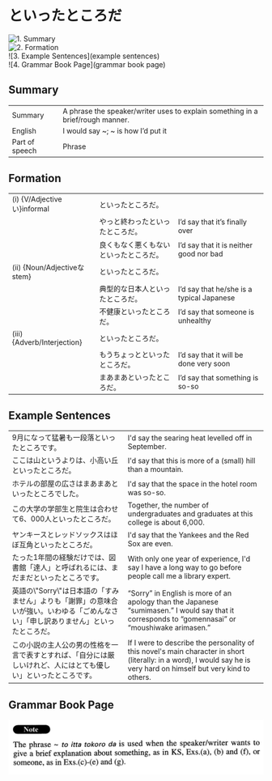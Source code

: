 # といったところだ

![1. Summary](summary)<br>
![2. Formation](formation)<br>
![3. Example Sentences](example sentences)<br>
![4. Grammar Book Page](grammar book page)<br>


## Summary

<table><tr>   <td>Summary</td>   <td>A phrase the speaker/writer uses to explain something in a brief/rough manner.</td></tr><tr>   <td>English</td>   <td>I would say ~; ~ is how I’d put it</td></tr><tr>   <td>Part of speech</td>   <td>Phrase</td></tr></table>

## Formation

<table class="table"><tbody><tr class="tr head"><td class="td"><span class="numbers">(i)</span> <span class="bold">{V/Adjectiveい}informal</span></td><td class="td"><span class="concept">といったところだ</span><span>。</span></td><td class="td"></td></tr><tr class="tr"><td class="td"></td><td class="td"><span>やっと終わった</span><span class="concept"></span>といったところだ<span>。</span></td><td class="td"><span>I’d say that it’s finally over</span></td></tr><tr class="tr"><td class="td"></td><td class="td"><span>良くもなく悪くもない</span><span class="concept"></span>といったところだ<span>。</span></td><td class="td"><span>I’d say that it is neither good nor bad</span></td></tr><tr class="tr head"><td class="td"><span class="numbers">(ii)</span> <span class="bold">{Noun/Adjectiveなstem}</span></td><td class="td"><span class="concept">といったところだ</span><span>。</span></td><td class="td"></td></tr><tr class="tr"><td class="td"></td><td class="td"><span>典型的な日本人</span><span class="concept">といったところだ</span><span>。</span></td><td class="td"><span>I’d say that he/she is a typical Japanese</span></td></tr><tr class="tr"><td class="td"></td><td class="td"><span>不健康</span><span class="concept">といったところだ</span><span>。</span></td><td class="td"><span>I’d say that someone is unhealthy</span></td></tr><tr class="tr head"><td class="td"><span class="numbers">(iii)</span> <span class="bold">{Adverb/Interjection}</span></td><td class="td"><span class="concept">といったところだ</span><span>。</span></td><td class="td"></td></tr><tr class="tr"><td class="td"></td><td class="td"><span>もうちょっと</span><span class="concept">といったところだ</span><span>。</span></td><td class="td"><span>I’d say that it will be done very soon</span></td></tr><tr class="tr"><td class="td"></td><td class="td"><span>まあまあ</span><span class="concept">といったところだ</span><span>。</span></td><td class="td"><span>I’d say that something is so-so</span></td></tr></tbody></table>

## Example Sentences

<table><tr>   <td>9月になって猛暑も一段落といったところです。</td>   <td>I'd say the searing heat levelled off in September.</td></tr><tr>   <td>ここは山というよりは、小高い丘といったところだ。</td>   <td>I'd say that this is more of a (small) hill than a mountain.</td></tr><tr>   <td>ホテルの部屋の広さはまあまあといったところでした。</td>   <td>I'd say that the space in the hotel room was so-so.</td></tr><tr>   <td>この大学の学部生と院生は合わせて6、000人といったところだ。</td>   <td>Together, the number of undergraduates and graduates at this college is about 6,000.</td></tr><tr>   <td>ヤンキースとレッドソックスはほぼ互角といったところだ。</td>   <td>I'd say that the Yankees and the Red Sox are even.</td></tr><tr>   <td>たった1年間の経験だけでは、図書館「達人」と呼ばれるには、まだまだといったところです。</td>   <td>With only one year of experience, I'd say I have a long way to go before people call me a library expert.</td></tr><tr>   <td>英語の\"Sorry\"は日本語の「すみません」よりも「謝罪」の意味合いが強い。いわゆる「ごめんなさい」「申し訳ありません」といったところだ。</td>   <td>“Sorry” in English is more of an apology than the Japanese “sumimasen.” I would say that it corresponds to “gomennasai” or “moushiwake arimasen.”</td></tr><tr>   <td>この小説の主人公の男の性格を一言で表すとすれば、「自分には厳しいけれど、人にはとても優しい」といったところです。</td>   <td>If I were to describe the personality of this novel's main character in short (literally: in a word), I would say he is very hard on himself but very kind to others.</td></tr></table>

## Grammar Book Page

![](../img/Advancedといったところだ.png)

